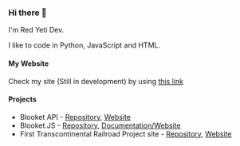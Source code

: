 ### Hi there 👋
I'm Red Yeti Dev.

I like to code in Python, JavaScript and HTML. 

#### My Website
Check my site (Still in development) by using [this link](https://redyetidev.github.io)

#### Projects
- Blooket API - [Repository](https://github.com/RedYetiDev/Blooket-API), [Website](https://redyetidev.github.io/Blooket-API)
- Blooket.JS - [Repository](https://github.com/RedYetiDev/blooket.js), [Documentation/Website](https://blooket.js.org)
- First Transcontinental Railroad Project site - [Repository](https://github.com/RedYetiDev/First-Transcontinental-Railroad), [Website](https://redyetidev.github.io/First-Transcontinental-Railroad)
